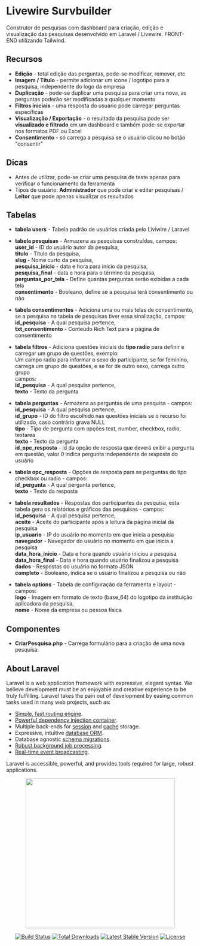 # Livewire Survbuilder
Construtor de pesquisas com dashboard para criação, edição e visualização das pesquisas desenvolvido em Laravel / Livewire. FRONT-END utilizando Tailwind.

## Recursos
- <b>Edição</b> - total edição das perguntas, pode-se modificar, remover, etc
- <b>Imagem / Título</b> - permite adicionar um ícone / logotipo para a pesquisa, independente do logo da empresa
- <b>Duplicação</b> - pode-se duplicar uma pesquisa para criar uma nova, as perguntas poderão ser modificadas a qualquer momento
- <b>Filtros iniciais</b> - uma resposta do usuário pode carregar perguntas específicas
- <b>Visualização / Exportação</b> - o resultado da pesquisa pode ser <b>visualizado e filtrado</b> em um dashboard e também pode-se exportar nos formatos PDF ou Excel
- <b>Consentimento</b> - só carrega a pesquisa se o usuário clicou no botão "consentir"

## Dicas
- Antes de utilizar, pode-se criar uma pesquisa de teste apenas para verificar o funcionamento da ferramenta
- Tipos de usuário: <b>Administrador</b> que pode criar e editar pesquisas / <b>Leitor</b> que pode apenas visualizar os resultados

## Tabelas
- <b>tabela users</b> - Tabela padrão de usuários criada pelo Liviwire / Laravel<br>

- <b>tabela pesquisas</b> - Armazena as pesquisas construídas, campos: <br>
<b>user_id</b> - ID do usuário autor da pesquisa, <br>
<b>titulo</b> - Título da pesquisa, <br>
<b>slug</b> - Nome curto da pesquisa, <br> 
<b>pesquisa_inicio</b> - data e hora para início da pesquisa, <br>
<b>pesquisa_final</b> - data e hora para o término da pesquisa, <br>
<b>perguntas_por_tela</b> - Define quantas perguntas serão exibidas a cada tela <br>
<b>consentimento</b> - Booleano, define se a pesquisa terá consentimento ou não <br>


- <b>tabela consentimentos</b> - Adiciona uma ou mais telas de consentimento, se a pesquisa na tabela de pesquisas tiver essa sinalização, campos: <br>
<b>id_pesquisa</b> - A qual pesquisa pertence, <br>
<b>txt_consentimento</b> - Conteúdo Rich Text para a página de consentimento <br>

- <b>tabela filtros</b> - Adiciona questões iniciais do <b>tipo radio</b> para definir e carregar um grupo de questões, exemplo:<br>
Um campo radio para informar o sexo do participante, se for feminino, carrega um grupo de questões, e se for de outro sexo, carrega outro grupo <br>
campos: <br>
<b>id_pesquisa</b> - A qual pesquisa pertence, <br>
<b>texto</b> - Texto da pergunta <br>

- <b>tabela perguntas</b> - Armazena as perguntas de uma pesquisa - campos: <br>
<b>id_pesquisa</b> - A qual pesquisa pertence, <br>
<b>id_grupo</b> - ID do filtro escolhido nas questões iniciais se o recurso foi utilizado, caso contrário grava NULL <br>
<b>tipo</b> - Tipo de pergunta com opções text, number, checkbox, radio, textarea <br>
<b>texto</b> - Texto da pergunta <br>
<b>id_opc_resposta</b> - id da opção de resposta que deverá exibir a pergunta em questão, valor 0 indica pergunta independente de resposta do usuário <br>

- <b>tabela opc_resposta</b> - Opções de resposta para as perguntas do tipo checkbox ou radio - campos: <br>
<b>id_pergunta</b> - A qual pergunta pertence, <br>
<b>texto</b> - Texto da resposta <br>

- <b>tabela resultados</b> - Respostas dos participantes da pesquisa, esta tabela gera os relatórios e gráficos das pesquisas - campos: <br>
<b>id_pesquisa</b> - A qual pesquisa pertence, <br>
<b>aceite</b> - Aceite do participante após a leitura da página inicial da pesquisa <br>
<b>ip_usuario</b> - IP do usuário no momento em que inicia a pesquisa <br>
<b>navegador</b> - Navegador do usuário no momento em que inicia a pesquisa <br>
<b>data_hora_inicio</b> - Data e hora quando usuário iniciou a pesquisa <br>
<b>data_hora_final</b> - Data e hora quando usuário finalizou a pesquisa <br>
<b>dados</b> - Respostas do usuário no formato JSON <br>
<b>completo</b> - Booleano, indica se o usuário finalizou a pesquisa ou não <br>

- <b>tabela options</b> - Tabela de configuração da ferramenta e layout - campos: <br>
<b>logo</b> - Imagem em formato de texto (base_64) do logotipo da instituição aplicadora da pesquisa, <br>
<b>nome</b> - Nome da empresa ou pessoa física <br>


## Componentes
- <b>CriarPesquisa.php</b> - Carrega formulário para a criação de uma nova pesquisa. 

## About Laravel

Laravel is a web application framework with expressive, elegant syntax. We believe development must be an enjoyable and creative experience to be truly fulfilling. Laravel takes the pain out of development by easing common tasks used in many web projects, such as:

- [Simple, fast routing engine](https://laravel.com/docs/routing).
- [Powerful dependency injection container](https://laravel.com/docs/container).
- Multiple back-ends for [session](https://laravel.com/docs/session) and [cache](https://laravel.com/docs/cache) storage.
- Expressive, intuitive [database ORM](https://laravel.com/docs/eloquent).
- Database agnostic [schema migrations](https://laravel.com/docs/migrations).
- [Robust background job processing](https://laravel.com/docs/queues).
- [Real-time event broadcasting](https://laravel.com/docs/broadcasting).

Laravel is accessible, powerful, and provides tools required for large, robust applications.

<p align="center"><a href="https://laravel.com" target="_blank"><img src="https://raw.githubusercontent.com/laravel/art/master/logo-lockup/5%20SVG/2%20CMYK/1%20Full%20Color/laravel-logolockup-cmyk-red.svg" width="400"></a></p>

<p align="center">
<a href="https://travis-ci.org/laravel/framework"><img src="https://travis-ci.org/laravel/framework.svg" alt="Build Status"></a>
<a href="https://packagist.org/packages/laravel/framework"><img src="https://img.shields.io/packagist/dt/laravel/framework" alt="Total Downloads"></a>
<a href="https://packagist.org/packages/laravel/framework"><img src="https://img.shields.io/packagist/v/laravel/framework" alt="Latest Stable Version"></a>
<a href="https://packagist.org/packages/laravel/framework"><img src="https://img.shields.io/packagist/l/laravel/framework" alt="License"></a>
</p>


